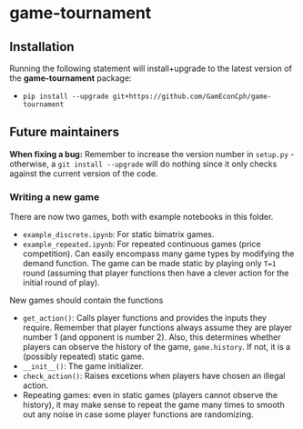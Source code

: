 # game-tournament

## Installation
Running the following statement will install+upgrade to the latest version of the **game-tournament** package:

- `pip install --upgrade git+https://github.com/GamEconCph/game-tournament`

## Future maintainers 

**When fixing a bug:** Remember to increase the version number in `setup.py` - otherwise, a `git install --upgrade` will do nothing since it only checks against the current version of the code. 

### Writing a new game 

There are now two games, both with example notebooks in this folder. 
* `example_discrete.ipynb`: For static bimatrix games. 
* `example_repeated.ipynb`: For repeated continuous games (price competition). Can easily encompass many game types by modifying the demand function. The game can be made static by playing only `T=1` round (assuming that player functions then have a clever action for the initial round of play). 

New games should contain the functions
* `get_action()`: Calls player functions and provides the inputs they require. Remember that player functions always assume they are player number 1 (and opponent is number 2). Also, this determines whether players can observe the history of the game, `game.history`. If not, it is a (possibly repeated) static game. 
* `__init__()`: The game initializer. 
* `check_action()`: Raises excetions when players have chosen an illegal action. 
* Repeating games: even in static games (players cannot observe the history), it may make sense to repeat the game many times to smooth out any noise in case some player functions are randomizing. 